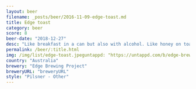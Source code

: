 ```yaml
---
layout: beer
filename: _posts/beer/2016-11-09-edge-toast.md
title: Edge toast
category: beer
score: 8
beer-date: "2018-12-27"
desc: "Like breakfast in a can but also with alcohol. Like honey on toast"
permalink: /beer/:title.html
img: /img/list/edge-toast.jpeguntappd: "https://untappd.com/b/edge-brewing-project-toast/2617023"
country: "Australia"
brewery: "Edge Brewing Project"
breweryURL: "breweryURL"
style: "Pilsner - Other"
---
```

